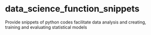 # data_science_function_snippets
Provide snippets of python codes facilitate data analysis and creating, training and evaluating statistical models
